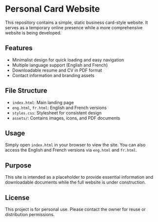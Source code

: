 # Personal Card Website

This repository contains a simple, static business card-style website. It serves as a temporary online presence while a more comprehensive website is being developed.

## Features

- Minimalist design for quick loading and easy navigation
- Multiple language support (English and French)
- Downloadable resume and CV in PDF format
- Contact information and branding assets

## File Structure

- `index.html`: Main landing page
- `eng.html`, `fr.html`: English and French versions
- `styles.css`: Stylesheet for consistent design
- `assets/`: Contains images, icons, and PDF documents

## Usage

Simply open `index.html` in your browser to view the site. You can also access the English and French versions via `eng.html` and `fr.html`.

## Purpose

This site is intended as a placeholder to provide essential information and downloadable documents while the full website is under construction.

## License

This project is for personal use. Please contact the owner for reuse or distribution permissions.
